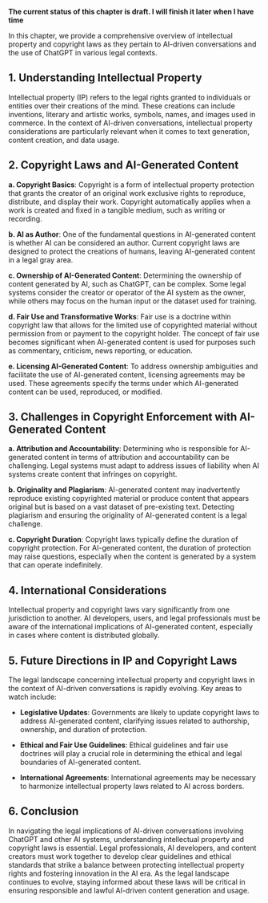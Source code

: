 **The current status of this chapter is draft. I will finish it later when I have time**

In this chapter, we provide a comprehensive overview of intellectual property and copyright laws as they pertain to AI-driven conversations and the use of ChatGPT in various legal contexts.

**1. Understanding Intellectual Property**
------------------------------------------

Intellectual property (IP) refers to the legal rights granted to individuals or entities over their creations of the mind. These creations can include inventions, literary and artistic works, symbols, names, and images used in commerce. In the context of AI-driven conversations, intellectual property considerations are particularly relevant when it comes to text generation, content creation, and data usage.

**2. Copyright Laws and AI-Generated Content**
----------------------------------------------

**a. Copyright Basics**: Copyright is a form of intellectual property protection that grants the creator of an original work exclusive rights to reproduce, distribute, and display their work. Copyright automatically applies when a work is created and fixed in a tangible medium, such as writing or recording.

**b. AI as Author**: One of the fundamental questions in AI-generated content is whether AI can be considered an author. Current copyright laws are designed to protect the creations of humans, leaving AI-generated content in a legal gray area.

**c. Ownership of AI-Generated Content**: Determining the ownership of content generated by AI, such as ChatGPT, can be complex. Some legal systems consider the creator or operator of the AI system as the owner, while others may focus on the human input or the dataset used for training.

**d. Fair Use and Transformative Works**: Fair use is a doctrine within copyright law that allows for the limited use of copyrighted material without permission from or payment to the copyright holder. The concept of fair use becomes significant when AI-generated content is used for purposes such as commentary, criticism, news reporting, or education.

**e. Licensing AI-Generated Content**: To address ownership ambiguities and facilitate the use of AI-generated content, licensing agreements may be used. These agreements specify the terms under which AI-generated content can be used, reproduced, or modified.

**3. Challenges in Copyright Enforcement with AI-Generated Content**
--------------------------------------------------------------------

**a. Attribution and Accountability**: Determining who is responsible for AI-generated content in terms of attribution and accountability can be challenging. Legal systems must adapt to address issues of liability when AI systems create content that infringes on copyright.

**b. Originality and Plagiarism**: AI-generated content may inadvertently reproduce existing copyrighted material or produce content that appears original but is based on a vast dataset of pre-existing text. Detecting plagiarism and ensuring the originality of AI-generated content is a legal challenge.

**c. Copyright Duration**: Copyright laws typically define the duration of copyright protection. For AI-generated content, the duration of protection may raise questions, especially when the content is generated by a system that can operate indefinitely.

**4. International Considerations**
-----------------------------------

Intellectual property and copyright laws vary significantly from one jurisdiction to another. AI developers, users, and legal professionals must be aware of the international implications of AI-generated content, especially in cases where content is distributed globally.

**5. Future Directions in IP and Copyright Laws**
-------------------------------------------------

The legal landscape concerning intellectual property and copyright laws in the context of AI-driven conversations is rapidly evolving. Key areas to watch include:

* **Legislative Updates**: Governments are likely to update copyright laws to address AI-generated content, clarifying issues related to authorship, ownership, and duration of protection.

* **Ethical and Fair Use Guidelines**: Ethical guidelines and fair use doctrines will play a crucial role in determining the ethical and legal boundaries of AI-generated content.

* **International Agreements**: International agreements may be necessary to harmonize intellectual property laws related to AI across borders.

**6. Conclusion**
-----------------

In navigating the legal implications of AI-driven conversations involving ChatGPT and other AI systems, understanding intellectual property and copyright laws is essential. Legal professionals, AI developers, and content creators must work together to develop clear guidelines and ethical standards that strike a balance between protecting intellectual property rights and fostering innovation in the AI era. As the legal landscape continues to evolve, staying informed about these laws will be critical in ensuring responsible and lawful AI-driven content generation and usage.
